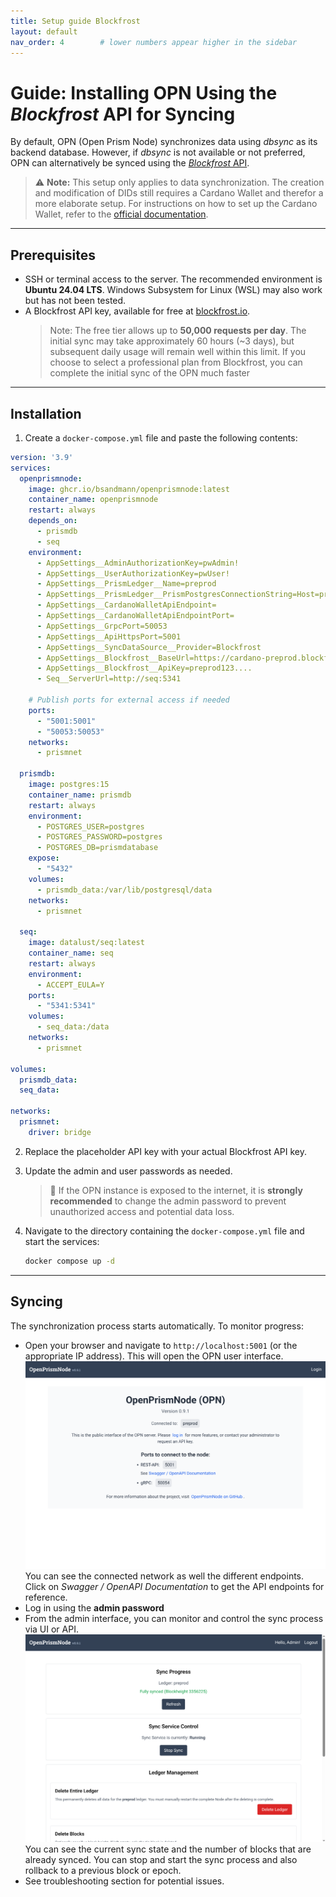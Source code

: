 ```yaml
---
title: Setup guide Blockfrost
layout: default
nav_order: 4        # lower numbers appear higher in the sidebar
---
```


# Guide: Installing OPN Using the *Blockfrost* API for Syncing

By default, OPN (Open Prism Node) synchronizes data using *dbsync* as its backend database. However, if *dbsync* is not
available or not preferred, OPN can alternatively be synced using the [*Blockfrost* API](https://docs.blockfrost.io/).

> ⚠️ **Note:** This setup only applies to data synchronization. The creation and modification of DIDs still requires a
> Cardano Wallet and therefor a more elaborate setup. For instructions on how to set up the Cardano Wallet, refer to
> the [official documentation](https://github.com/cardano-foundation/cardano-wallet).

---

## Prerequisites

- SSH or terminal access to the server. The recommended environment is **Ubuntu 24.04 LTS**. Windows Subsystem for
  Linux (WSL) may also work but has not been tested.
- A Blockfrost API key, available for free at [blockfrost.io](https://blockfrost.io/).
  > Note: The free tier allows up to **50,000 requests per day**. The initial sync may take approximately 60 hours (~3
  days), but subsequent daily usage will remain well within this limit. If you choose to select a professional plan from Blockfrost, you can complete the initial sync of the OPN much faster

---

## Installation

1. Create a `docker-compose.yml` file and paste the following contents:

```yaml
version: '3.9'
services:
  openprismnode:
    image: ghcr.io/bsandmann/openprismnode:latest
    container_name: openprismnode
    restart: always
    depends_on:
      - prismdb
      - seq
    environment:
      - AppSettings__AdminAuthorizationKey=pwAdmin!
      - AppSettings__UserAuthorizationKey=pwUser!
      - AppSettings__PrismLedger__Name=preprod
      - AppSettings__PrismLedger__PrismPostgresConnectionString=Host=prismdb;Database=prismdatabase;Username=postgres;Password=postgres
      - AppSettings__CardanoWalletApiEndpoint=
      - AppSettings__CardanoWalletApiEndpointPort=
      - AppSettings__GrpcPort=50053
      - AppSettings__ApiHttpsPort=5001
      - AppSettings__SyncDataSource__Provider=Blockfrost
      - AppSettings__Blockfrost__BaseUrl=https://cardano-preprod.blockfrost.io/api/v0
      - AppSettings__Blockfrost__ApiKey=preprod123....
      - Seq__ServerUrl=http://seq:5341

    # Publish ports for external access if needed
    ports:
      - "5001:5001"
      - "50053:50053"
    networks:
      - prismnet

  prismdb:
    image: postgres:15
    container_name: prismdb
    restart: always
    environment:
      - POSTGRES_USER=postgres
      - POSTGRES_PASSWORD=postgres
      - POSTGRES_DB=prismdatabase
    expose:
      - "5432"
    volumes:
      - prismdb_data:/var/lib/postgresql/data
    networks:
      - prismnet

  seq:
    image: datalust/seq:latest
    container_name: seq
    restart: always
    environment:
      - ACCEPT_EULA=Y
    ports:
      - "5341:5341"
    volumes:
      - seq_data:/data
    networks:
      - prismnet

volumes:
  prismdb_data:
  seq_data:

networks:
  prismnet:
    driver: bridge
```

2. Replace the placeholder API key with your actual Blockfrost API key.

3. Update the admin and user passwords as needed.
   > 🔐 If the OPN instance is exposed to the internet, it is **strongly recommended** to change the admin password to
   prevent unauthorized access and potential data loss.

4. Navigate to the directory containing the `docker-compose.yml` file and start the services:

    ```bash
    docker compose up -d
    ```

---

## Syncing

The synchronization process starts automatically. To monitor progress:

- Open your browser and navigate to `http://localhost:5001` (or the appropriate IP address). This will open the OPN user
  interface. ![image](./images/scr6.png) You can see the connected network as well the different endpoints. Click on
  *Swagger / OpenAPI Documentation* to get the API endpoints for reference.
- Log in using the **admin password**
- From the admin interface, you can monitor and control the sync process via UI or API. ![image](./images/scr5.png)
  You can see the current sync state and the number of blocks that are already synced. You can stop and start the sync
  process and also rollback to a previous block or epoch.
- See troubleshooting section for potential issues.
